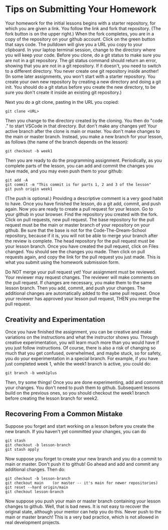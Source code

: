 # Tips on Submitting Your Homework
Your homework for the initial lessons begins with a starter repository, for which
you are given a link.  You follow the link and fork that repository.  (The fork button is on the
upper right.)  When the fork completes, you are in a copy of the repository on your github
account.  Click on the green button that says code.  The pulldown will give you a URL you
copy to your clipboard.  In your laptop terminal session, change to the directory where you
will keep your code.  Before you clone, do a git status to make sure you are not in a git
repository.  The git status command should return an error, showing that you are not in a git
repository.  If it doesn't, you need to switch to a different directory.  You never create
one git repository inside another!  (In some later assignments, you won't start with a
starter repository.  You create your own new repository by creating a new directory and doing
a git init.  You should do a git status before you create the new directory, to be sure
you don't create it inside an existing git repository.) 

Next you do a git clone, pasting in the URL you copied:
```
git clone <URL>
```
Then you change to the directory created by the cloning.  You then do "code ." to start VSCode in
that directory. But don't make any changes yet!  Your active branch after the clone is main or master.
You don't make changes to the main or master branch.  Instead, you make a new branch for your lesson,
as follows (the name of the branch depends on the lesson):
```
git checkout -b week1
```
Then you are ready to do the programming assignment.  Periodically, as you complete parts of the lesson,
you can add and commit the changes you have made, and you may even push them to your github:
```
git add -A
git commit -m "This commit is for parts 1, 2 and 3 of the lesson"
git push origin week1
```
(The push is optional.)  Providing a descriptive comment is a very good habit to have.
Once you have finished the lesson, do a git add, commit, and push again.  Now you
are ready to create a pull request for your lesson. Go to your github in your browser.  Find the repository
you created with the fork.  Click on pull requests, new pull request.  The base repository for the
pull request must be the main or master branch of your repository on your github.  Be sure that the
base is not for the Code-The-Dream-School repository, because if it is, you will not be able to merge
your branch after the review is complete.  The head repository for the pull request must be your lesson
branch.  Once you have created the pull request, click on Files changed.  You should see the changes
you made.  Then click on pull requests again, and copy the link for the pull request you just made.
This is what you submit using the homework submission form.

Do NOT merge your pull request yet!  Your assignment must be reviewed.  Your reviewer may request changes.
The reviewer will make comments on the pull request.
If changes are necessary, you make them to the same lesson branch.  Then you add, commit, and push
your changes.  The additional changes are automatically added to the same pull request.
Once your reviewer has approved your lesson pull request, THEN you merge the pull request.

## Creativity and Experimentation

Once you have finished the assignment, you can be creative and make variations on the instructions
and what the instructor shows you. Through creative experimentation, 
you will learn much more than you would have if you just
follow instructions. Of course, there is also a risk of changing so much that you get 
confused, overwhelmed, and maybe stuck, so for safety, you do your experimentation in a special branch.
For example, if you have just completed week 1, while the week1 branch is active, you could do:
```
git branch -b week1plus
```
Then, try some things! Once you are done experimenting, add and commmit your changes.  You don't
need to push them to github.  Subsequent lessons build on the previous ones, so you should checkout
the week1 branch before creating the lesson branch for week2.

## Recovering From a Common Mistake

Suppose you forget and start working on a lesson before you create the new branch.  If you haven't yet committed your changes, you can do
```
git stash
git checkout -b lesson-branch
git stash apply
```
Now suppose you forget to create your new branch and you do a commit to main or master.  Don't push it to github!  Go ahead and add and commit any additional changes.  Then do:
```
git checkout -b lesson-branch
git checkout main    (or master -- it's main for newer repositories)
git reset --hard origin/main
git checkout lesson-branch
```
Now suppose you push your main or master branch containing your lesson changes to github.  Well, that is bad news.  It is not easy to recover the original state, although your mentor can help you do this.  Never push
to the main or master branch!  This is a very bad practice, which is not allowed in real development projects.
